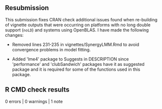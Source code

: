 ## Resubmission

This submission fixes CRAN check additional issues found when re-building of vignette outputs that were occurring on platforms with no long double support (`noLD`) and systems using OpenBLAS. I have made the following changes:

* Removed lines 231-235 in vignettes/SynergyLMM.Rmd to avoid convergence problems in model fitting.

* Added 'lme4' package to Suggests in DESCRIPTION since 'performance' and 'clubSandwich' packages have it as suggested package and it is required for some of the functions used in this package.

## R CMD check results

0 errors | 0 warnings | 1 note
